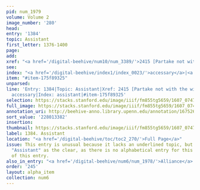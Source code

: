 ```yaml
---
pid: num_1979
volume: Volume 2
image_number: '280'
head:
entry: '1384'
topic: Assistant
first_letter: 1376-1400
page:
add:
xref: "<a href='/digital-beehive/num10/num_3389/'>2415 [Partake not with the wicked]</a>"
see:
index: "<a href='/digital-beehive/index1/index_0023/'>accessary</a>|<a href='/digital-beehive/index1/index_0220/'>assistant</a>"
item: "#item-175f89325"
unparsed:
line: 'Entry: 1384|Topic: Assistant|Xref: 2415 [Partake not with the wicked]|Index:
  accessary|Index: assistant|#item-175f89325'
selection: https://stacks.stanford.edu/image/iiif/fm855tg5659/1607_0747/881,3382,2791,402/full/0/default.jpg
full_image: https://stacks.stanford.edu/image/iiif/fm855tg5659/1607_0747/full/full/0/default.jpg
annotation_uri: http://beehive-anno.library.upenn.edu/annotation/1675264860117
sort_value: '228013382'
insertion:
thumbnail: https://stacks.stanford.edu/image/iiif/fm855tg5659/1607_0747/881,3382,600,180/250,/0/default.jpg
label: 1384. Assistant
location: "<a href='/digital-beehive/toc/toc2_270/'>Full Page</a>"
issue: This entry is unusual because it lacks an underlined topic, but we have listed
  "Assistant" as the clear, as there is no alphabetical entry for this term topic
  of this entry.
also_in_entry: "<a href='/digital-beehive/num6/num_1978/'>Alliance</a>|<a href='/digital-beehive/num6/num_1980/'>Satyr</a>"
order: '245'
layout: alpha_item
collection: num6
---
```

